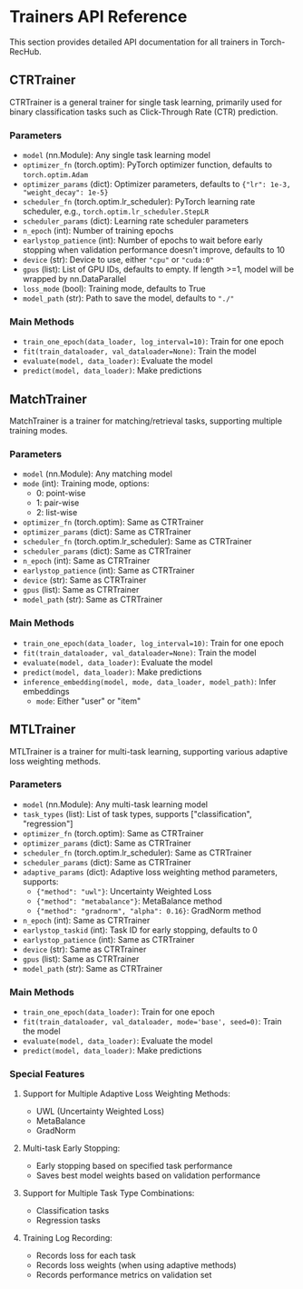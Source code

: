 # Trainers API Reference

This section provides detailed API documentation for all trainers in Torch-RecHub.

## CTRTrainer

CTRTrainer is a general trainer for single task learning, primarily used for binary classification tasks such as Click-Through Rate (CTR) prediction.

### Parameters

- `model` (nn.Module): Any single task learning model
- `optimizer_fn` (torch.optim): PyTorch optimizer function, defaults to `torch.optim.Adam`
- `optimizer_params` (dict): Optimizer parameters, defaults to `{"lr": 1e-3, "weight_decay": 1e-5}`
- `scheduler_fn` (torch.optim.lr_scheduler): PyTorch learning rate scheduler, e.g., `torch.optim.lr_scheduler.StepLR`
- `scheduler_params` (dict): Learning rate scheduler parameters
- `n_epoch` (int): Number of training epochs
- `earlystop_patience` (int): Number of epochs to wait before early stopping when validation performance doesn't improve, defaults to 10
- `device` (str): Device to use, either `"cpu"` or `"cuda:0"`
- `gpus` (list): List of GPU IDs, defaults to empty. If length >=1, model will be wrapped by nn.DataParallel
- `loss_mode` (bool): Training mode, defaults to True
- `model_path` (str): Path to save the model, defaults to `"./"`

### Main Methods

- `train_one_epoch(data_loader, log_interval=10)`: Train for one epoch
- `fit(train_dataloader, val_dataloader=None)`: Train the model
- `evaluate(model, data_loader)`: Evaluate the model
- `predict(model, data_loader)`: Make predictions

## MatchTrainer

MatchTrainer is a trainer for matching/retrieval tasks, supporting multiple training modes.

### Parameters

- `model` (nn.Module): Any matching model
- `mode` (int): Training mode, options:
  - 0: point-wise
  - 1: pair-wise
  - 2: list-wise
- `optimizer_fn` (torch.optim): Same as CTRTrainer
- `optimizer_params` (dict): Same as CTRTrainer
- `scheduler_fn` (torch.optim.lr_scheduler): Same as CTRTrainer
- `scheduler_params` (dict): Same as CTRTrainer
- `n_epoch` (int): Same as CTRTrainer
- `earlystop_patience` (int): Same as CTRTrainer
- `device` (str): Same as CTRTrainer
- `gpus` (list): Same as CTRTrainer
- `model_path` (str): Same as CTRTrainer

### Main Methods

- `train_one_epoch(data_loader, log_interval=10)`: Train for one epoch
- `fit(train_dataloader, val_dataloader=None)`: Train the model
- `evaluate(model, data_loader)`: Evaluate the model
- `predict(model, data_loader)`: Make predictions
- `inference_embedding(model, mode, data_loader, model_path)`: Infer embeddings
  - `mode`: Either "user" or "item"

## MTLTrainer

MTLTrainer is a trainer for multi-task learning, supporting various adaptive loss weighting methods.

### Parameters

- `model` (nn.Module): Any multi-task learning model
- `task_types` (list): List of task types, supports ["classification", "regression"]
- `optimizer_fn` (torch.optim): Same as CTRTrainer
- `optimizer_params` (dict): Same as CTRTrainer
- `scheduler_fn` (torch.optim.lr_scheduler): Same as CTRTrainer
- `scheduler_params` (dict): Same as CTRTrainer
- `adaptive_params` (dict): Adaptive loss weighting method parameters, supports:
  - `{"method": "uwl"}`: Uncertainty Weighted Loss
  - `{"method": "metabalance"}`: MetaBalance method
  - `{"method": "gradnorm", "alpha": 0.16}`: GradNorm method
- `n_epoch` (int): Same as CTRTrainer
- `earlystop_taskid` (int): Task ID for early stopping, defaults to 0
- `earlystop_patience` (int): Same as CTRTrainer
- `device` (str): Same as CTRTrainer
- `gpus` (list): Same as CTRTrainer
- `model_path` (str): Same as CTRTrainer

### Main Methods

- `train_one_epoch(data_loader)`: Train for one epoch
- `fit(train_dataloader, val_dataloader, mode='base', seed=0)`: Train the model
- `evaluate(model, data_loader)`: Evaluate the model
- `predict(model, data_loader)`: Make predictions

### Special Features

1. Support for Multiple Adaptive Loss Weighting Methods:
   - UWL (Uncertainty Weighted Loss)
   - MetaBalance
   - GradNorm

2. Multi-task Early Stopping:
   - Early stopping based on specified task performance
   - Saves best model weights based on validation performance

3. Support for Multiple Task Type Combinations:
   - Classification tasks
   - Regression tasks

4. Training Log Recording:
   - Records loss for each task
   - Records loss weights (when using adaptive methods)
   - Records performance metrics on validation set